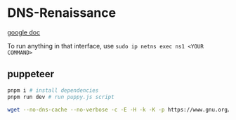 # DNS-Renaissance

[google doc](https://docs.google.com/document/d/16dKZGVcfYDGSeGZJaDZFOg1uKKti9dofYWiM_UKCvys/edit)

To run anything in that interface, use
`sudo ip netns exec ns1 <YOUR COMMAND>`

## puppeteer
```sh
pnpm i # install dependencies
pnpm run dev # run puppy.js script
```

```sh
wget --no-dns-cache --no-verbose -c -E -H -k -K -p https://www.gnu.org/software/wget/manual/wget.html#Relative-Links
```
